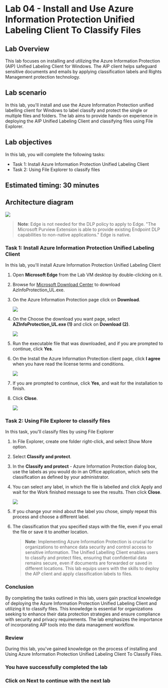# Lab 04 - Install and Use Azure Information Protection Unified Labeling Client To Classify Files

## Lab Overview

This lab focuses on installing and utilizing the Azure Information Protection (AIP) Unified Labeling Client for Windows. The AIP client helps safeguard sensitive documents and emails by applying classification labels and Rights Management protection technology. 

## Lab scenario
In this lab, you'll install and use the Azure Information Protection unified labelling client for Windows to label classify and protect the single or multiple files and folders. The lab aims to provide hands-on experience in deploying the AIP Unified Labeling Client and classifying files using File Explorer.

## Lab objectives

In this lab, you will complete the following tasks:

+ Task 1: Install Azure Information Protection Unified Labeling Client
+ Task 2: Using File Explorer to classify files 

## Estimated timing: 30 minutes

## Architecture diagram

![](../media/purview-lab4.png)

>**Note**: Edge is not needed for the DLP policy to apply to Edge. "The Microsoft Purview Extension is able to provide existing Endpoint DLP capabilities to non-native applications." Edge is native.

### Task 1: Install Azure Information Protection Unified Labeling Client 

In this lab, you'll install Azure Information Protection Unified Labeling Client 

1. Open **Microsoft Edge** from the Lab VM desktop by double-clicking on it. 

1. Browse for [Microsoft Download Center](https://www.microsoft.com/en-us/download/details.aspx?id=53018) to download AzInfoProtection_UL.exe.

1. On the Azure Information Protection page click on **Download**.

   ![](../media/lab4-image1.png)

1. On the Choose the download you want page, select **AZInfoProtection_UL.exe (1)** and click on **Download (2)**.

   ![](../media/lab4-image2.png)

3. Run the executable file that was downloaded, and if you are prompted to continue, click **Yes**.

4. On the Install the Azure Information Protection client page, click **I agree** when you have read the license terms and conditions.

   ![](../media/lab4-image3.png)

6. If you are prompted to continue, click **Yes**, and wait for the installation to finish.

7. Click **Close**.

   ![](../media/lab4-image4.png)

### Task 2: Using File Explorer to classify files 

In this task, you'll classify files by using File Explorer

1. In File Explorer, create one folder right-click, and select Show More option.

1. Select **Classify and protect**.

1. In the **Classify and protect** - Azure Information Protection dialog box, use the labels as you would do in an Office application, which sets the classification as defined by your administrator.
  
1. You can select any label, in which the file is labelled and click Apply and wait for the Work finished message to see the results. Then click **Close**.

   ![](../media/lab4image1.png)

1. If you change your mind about the label you chose, simply repeat this process and choose a different label.

1. The classification that you specified stays with the file, even if you email the file or save it to another location.

   >**Note**: Implementing Azure Information Protection is crucial for organizations to enhance data security and control access to sensitive information. The Unified 
    Labelling Client enables users to classify and protect files, ensuring that confidential data remains secure, even if documents are forwarded or saved in different 
    locations. This lab equips users with the skills to deploy the AIP client and apply classification labels to files.

### Conclusion
By completing the tasks outlined in this lab, users gain practical knowledge of deploying the Azure Information Protection Unified Labeling Client and utilizing it to classify files. This knowledge is essential for organizations seeking to enhance their data protection strategies and ensure compliance with security and privacy requirements. The lab emphasizes the importance of incorporating AIP tools into the data management workflow.

### Review

During this lab, you've gained knowledge on the process of installing and Using Azure Information Protection Unified Labeling Client To Classify Files.

### You have successfully completed the lab

### Click on Next to continue with the next lab
